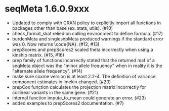 seqMeta 1.6.0.9xxx
==================

-   Updated to comply with CRAN policy to explicitly import all functions in 
packages other than base (ex. stats, utils).   (#10)
-   check_format_skat relied on calling environment to define formula.  (#17)
-   burdenMeta and singlesnpMeta produced warnings if the standard error was 0.
Now returns \code{NA}. (#12, #13)
-   prepScores and prepScores2 scaled theta incorrectly when using a kinship 
matrix.  (#15, #16)
-   prep family of functions incorrectly stated that the returned maf of a 
seqMeta object was the "minor allele frequency" when in reality it is the 
"alternate allele frequency". (#14)
-   make sure coxme version is at least 2.2-4.  The definition of variance 
component estimates in lmekin changed. (#20)
-   prepCox function calculates the projection matrix incorrectly for 
collinear variants in the same gene. (#21)
-   internal function impute_to_mean could generate an error. (#23)
-   added examples to prepScores2 documentation. (#7)